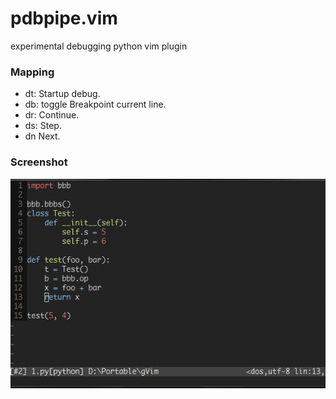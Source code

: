 # pdbpipe.vim
experimental debugging python vim plugin

### Mapping
 
 - <leader>dt:  Startup debug.
 - <leader>db:  toggle Breakpoint current line.
 - <leader>dr:  Continue.
 - <leader>ds:  Step.
 - <leader>dn   Next.


### Screenshot
![](https://raw.githubusercontent.com/bstaint/pdbpipe.vim/master/doc/GIF.gif)
